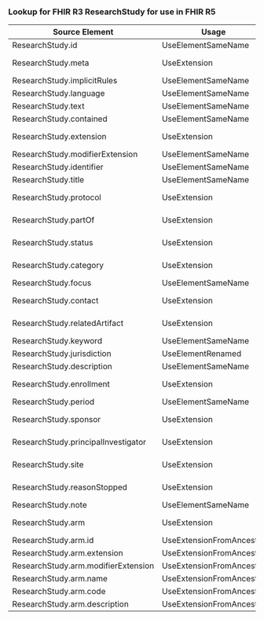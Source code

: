 ### Lookup for FHIR R3 ResearchStudy for use in FHIR R5

| Source Element | Usage | Target |
| -------------- | ----- | ------ |
| ResearchStudy.id | UseElementSameName | ResearchStudy.id |
| ResearchStudy.meta | UseExtension | http://hl7.org/fhir/3.0/StructureDefinition/extension-ResearchStudy.meta |
| ResearchStudy.implicitRules | UseElementSameName | ResearchStudy.implicitRules |
| ResearchStudy.language | UseElementSameName | ResearchStudy.language |
| ResearchStudy.text | UseElementSameName | ResearchStudy.text |
| ResearchStudy.contained | UseElementSameName | ResearchStudy.contained |
| ResearchStudy.extension | UseExtension | http://hl7.org/fhir/3.0/StructureDefinition/extension-ResearchStudy.extension |
| ResearchStudy.modifierExtension | UseElementSameName | ResearchStudy.modifierExtension |
| ResearchStudy.identifier | UseElementSameName | ResearchStudy.identifier |
| ResearchStudy.title | UseElementSameName | ResearchStudy.title |
| ResearchStudy.protocol | UseExtension | http://hl7.org/fhir/3.0/StructureDefinition/extension-ResearchStudy.protocol |
| ResearchStudy.partOf | UseExtension | http://hl7.org/fhir/3.0/StructureDefinition/extension-ResearchStudy.partOf |
| ResearchStudy.status | UseExtension | http://hl7.org/fhir/3.0/StructureDefinition/extension-ResearchStudy.status |
| ResearchStudy.category | UseExtension | http://hl7.org/fhir/3.0/StructureDefinition/extension-ResearchStudy.category |
| ResearchStudy.focus | UseElementSameName | ResearchStudy.focus |
| ResearchStudy.contact | UseExtension | http://hl7.org/fhir/3.0/StructureDefinition/extension-ResearchStudy.contact |
| ResearchStudy.relatedArtifact | UseExtension | http://hl7.org/fhir/3.0/StructureDefinition/extension-ResearchStudy.relatedArtifact |
| ResearchStudy.keyword | UseElementSameName | ResearchStudy.keyword |
| ResearchStudy.jurisdiction | UseElementRenamed | ResearchStudy.extension |
| ResearchStudy.description | UseElementSameName | ResearchStudy.description |
| ResearchStudy.enrollment | UseExtension | http://hl7.org/fhir/3.0/StructureDefinition/extension-ResearchStudy.enrollment |
| ResearchStudy.period | UseElementSameName | ResearchStudy.period |
| ResearchStudy.sponsor | UseExtension | http://hl7.org/fhir/3.0/StructureDefinition/extension-ResearchStudy.sponsor |
| ResearchStudy.principalInvestigator | UseExtension | http://hl7.org/fhir/3.0/StructureDefinition/extension-ResearchStudy.principalInvestigator |
| ResearchStudy.site | UseExtension | http://hl7.org/fhir/3.0/StructureDefinition/extension-ResearchStudy.site |
| ResearchStudy.reasonStopped | UseExtension | http://hl7.org/fhir/3.0/StructureDefinition/extension-ResearchStudy.reasonStopped |
| ResearchStudy.note | UseElementSameName | ResearchStudy.note |
| ResearchStudy.arm | UseExtension | http://hl7.org/fhir/3.0/StructureDefinition/extension-ResearchStudy.arm |
| ResearchStudy.arm.id | UseExtensionFromAncestor | - |
| ResearchStudy.arm.extension | UseExtensionFromAncestor | - |
| ResearchStudy.arm.modifierExtension | UseExtensionFromAncestor | - |
| ResearchStudy.arm.name | UseExtensionFromAncestor | - |
| ResearchStudy.arm.code | UseExtensionFromAncestor | - |
| ResearchStudy.arm.description | UseExtensionFromAncestor | - |
